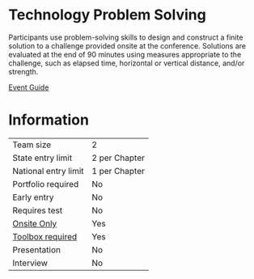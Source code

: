 # Technology Problem Solving

Participants use problem-solving skills to design and construct
a finite solution to a challenge provided onsite at the conference. Solutions are evaluated at the end of 90 minutes using
measures appropriate to the challenge, such as elapsed time,
horizontal or vertical distance, and/or strength.

[Event Guide](https://lwsd.sharepoint.com/:b:/r/sites/GR-JHS-TechnologyStudentAssociation-SCA/Shared%20Documents/23-24/Competition/Event%20Guides/HS%20-%20Technology%20Problem%20Solving.pdf)

# Information

|                             |               |
| --------------------------- | ------------- |
| Team size                   | 2             |
| State entry limit           | 2 per Chapter |
| National entry limit        | 1 per Chapter |
| Portfolio required          | No            |
| Early entry                 | No            |
| Requires test               | No            |
| [Onsite Only](/#terms)      | Yes           |
| [Toolbox required](/#terms) | Yes           |
| Presentation                | No            |
| Interview                   | No            |

